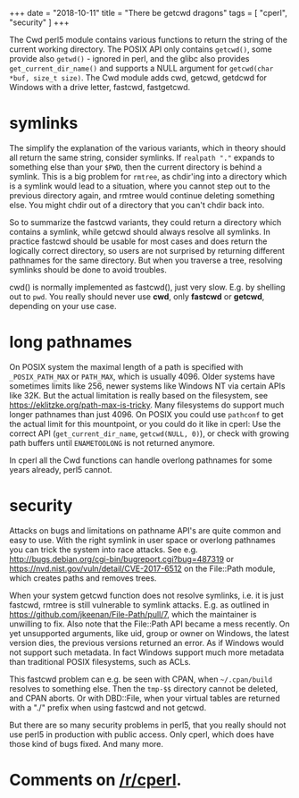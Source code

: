 +++
date = "2018-10-11"
title = "There be getcwd dragons"
tags = [ "cperl", "security" ]
+++

The Cwd perl5 module contains various functions to return the string
of the current working directory.  The POSIX API only contains
`getcwd()`, some provide also `getwd()` - ignored in perl, and the
glibc also provides `get_current_dir_name()` and supports a NULL
argument for `getcwd(char *buf, size_t size)`.  The Cwd module adds
cwd, getcwd, getdcwd for Windows with a drive letter, fastcwd,
fastgetcwd.

# symlinks

The simplify the explanation of the various variants, which in theory
should all return the same string, consider symlinks. If `realpath
"."` expands to something else than your `$PWD`, then the current
directory is behind a symlink. This is a big problem for `rmtree`, as
chdir'ing into a directory which is a symlink would lead to a
situation, where you cannot step out to the previous directory again,
and rmtree would continue deleting something else.  You might chdir
out of a directory that you can't chdir back into.

So to summarize the fastcwd variants, they could return a directory
which contains a symlink, while getcwd should always resolve all
symlinks.  In practice fastcwd should be usable for most cases and
does return the logically correct directory, so users are not surprised
by returning different pathnames for the same directory. But when you
traverse a tree, resolving symlinks should be done to avoid troubles.

cwd() is normally implemented as fastcwd(), just very slow.  E.g. by
shelling out to `pwd`. You really should never use **cwd**, only **fastcwd**
or **getcwd**, depending on your use case.


# long pathnames

On POSIX system the maximal length of a path is specified with
`_POSIX_PATH_MAX` or `PATH_MAX`, which is usually 4096. Older systems
have sometimes limits like 256, newer systems like Windows NT via
certain APIs like 32K. But the actual limitation is really based on
the filesystem, see https://eklitzke.org/path-max-is-tricky.  Many
filesystems do support much longer pathnames than just 4096.  On POSIX
you could use `pathconf` to get the actual limit for this mountpoint,
or you could do it like in cperl: Use the correct API
(`get_current_dir_name`, `getcwd(NULL, 0)`), or check with growing
path buffers until `ENAMETOOLONG` is not returned anymore.

In cperl all the Cwd functions can handle overlong pathnames for some years
already, perl5 cannot.

# security

Attacks on bugs and limitations on pathname API's are quite common and
easy to use. With the right symlink in user space or overlong pathnames
you can trick the system into race attacks. 
See e.g. http://bugs.debian.org/cgi-bin/bugreport.cgi?bug=487319 or 
https://nvd.nist.gov/vuln/detail/CVE-2017-6512 on the File::Path module, which
creates paths and removes trees.

When your system getcwd function does not resolve symlinks, i.e. it is
just fastcwd, rmtree is still vulnerable to symlink attacks. E.g. as
outlined in https://github.com/jkeenan/File-Path/pull/7, which the
maintainer is unwilling to fix.  Also note that the File::Path API
became a mess recently. On yet unsupported arguments, like uid, group
or owner on Windows, the latest version dies, the previous versions
returned an error. As if Windows would not support such metadata. In
fact Windows support much more metadata than traditional POSIX
filesystems, such as ACLs.

This fastcwd problem can e.g. be seen with CPAN, when `~/.cpan/build`
resolves to something else.  Then the `tmp-$$` directory cannot be
deleted, and CPAN aborts.  Or with DBD::File, when your virtual tables
are returned with a "./" prefix when using fastcwd and not getcwd.

But there are so many security problems in perl5, that you really should not
use perl5 in production with public access. Only cperl, which does have those
kind of bugs fixed. And many more.

# Comments on [/r/cperl](https://www.reddit.com/r/cperl/comments/9n86il/there_be_getcwd_dragons/).
